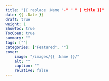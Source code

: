 ```yaml
---
title: "{{ replace .Name "-" " " | title }}"
date: {{ .Date }}
draft: true
weight: 1
ShowToc: true
TocOpen: true
summary: ""
tags: [""]
categories: ["Featured", ""]
cover:
    image: "/images/{{ .Name }}/"
    alt: ""
    caption: ""
    relative: false
---
```


